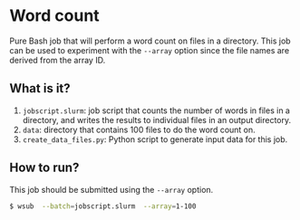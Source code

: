 # Word count

Pure Bash job that will perform a word count on files in a directory.
This job can be used to experiment with the `--array` option since
the file names are derived from the array ID.


## What is it?

1. `jobscript.slurm`: job script that counts the number of words in files
   in a directory, and writes the results to individual files in an
   output directory.
1. `data`: directory that contains 100 files to do the word count on.
1. `create_data_files.py`: Python script to generate input data for
   this job.


## How to run?

This job should be submitted using the `--array` option.
```bash
$ wsub  --batch=jobscript.slurm  --array=1-100
```
